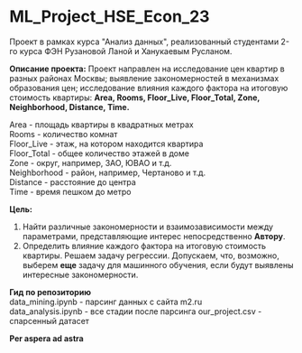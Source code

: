 # ML_Project_HSE_Econ_23
Проект в рамках курса "Анализ данных", реализованный студентами 2-го курса ФЭН Рузановой Ланой и Ханукаевым Русланом.

**Описание проекта:** 
Проект направлен на исследование цен квартир в разных районах Москвы; выявление закономерностей в механизмах образования цен; исследование влияния каждого фактора на итоговую стоимость квартиры: **Area,	Rooms, Floor_Live,	Floor_Total,	Zone,	Neighborhood,	Distance,	Time.**

 Area - площадь квартиры в квадратных метрах  
 Rooms - количество комнат  
 Floor_Live - этаж, на котором находится квартира  
 Floor_Total - общее количество этажей в доме  
 Zone - округ, например, ЗАО, ЮВАО и т.д.  
 Neighborhood - район, например, Чертаново и т.д.  
 Distance - расстояние до центра  
 Time - время пешком до метро  

**Цель:**  
1) Найти различные закономерности и взаимозависимости между параметрами, представляющие интерес непосредственно **Автору**.
2) Определить влияние каждого фактора на итоговую стоимость квартиры. Решаем задачу регрессии. Допускаем, что, возможно, выберем **еще** задачу для машинного обучения, если будут выявлены интересные закономерности.

**Гид по репозиторию**  
 data_mining.ipynb - парсинг данных с сайта m2.ru  
 data_analysis.ipynb - все стадии после парсинга 
 our_project.csv - спарсенный датасет  

**Per aspera ad astra**
